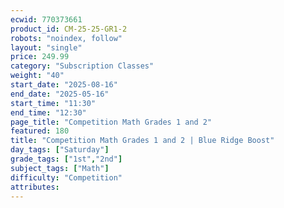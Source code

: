 ```yaml
---
ecwid: 770373661
product_id: CM-25-25-GR1-2
robots: "noindex, follow"
layout: "single"
price: 249.99
category: "Subscription Classes"
weight: "40"
start_date: "2025-08-16"
end_date: "2025-05-16"
start_time: "11:30"
end_time: "12:30"
page_title: "Competition Math Grades 1 and 2"
featured: 180
title: "Competition Math Grades 1 and 2 | Blue Ridge Boost"
day_tags: ["Saturday"]
grade_tags: ["1st","2nd"]
subject_tags: ["Math"]
difficulty: "Competition"
attributes:
---
```


